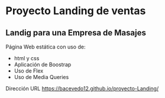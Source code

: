 # Proyecto Landing de ventas 
## Landig para una Empresa de Masajes 
Página Web estática con uso de:
 - html y css
 - Aplicación de Boostrap
 - Uso de Flex 
 - Uso de Media Queries 

Dirección URL 
https://bacevedo12.github.io/proyecto-Landing/
